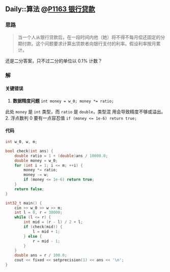 ## Daily::算法 @[P1163 银行贷款](https://www.luogu.com.cn/problem/P1163)
### 思路
> 当一个人从银行贷款后，在一段时间内他（她）将不得不每月偿还固定的分期付款。这个问题要求计算出贷款者向银行支付的利率。假设利率按月累计。

还是二分答案，只不过二分的单位以 0.1% 计数？

### 解
#### 关键错误
1. **数据精度问题**
`int money = w_0; money *= ratio;`

此处 `money` 是 `int` 类型，而 `ratio` 是 `double`，类型混
用会导致精度不够或溢出。
2. 浮点数判 0 要有一点容忍值
`if (money <= 1e-6) return true;`
#### 代码
```cpp
int w_0, w, m;

bool check(int ans) {
    double ratio = 1 + (double)ans / 10000.0;
    double money = w_0;
    for (int i = 1; i <= m; ++i) {
        money *= ratio;
        money -= w;
        if (money <= 1e-6) return true;
    }
    return false;
}

int32_t main() {
    cin >> w_0 >> w >> m;
    int l = 0, r = 30000;
    while (l <= r) {
        int mid = (r - l) / 2 + l;
        if (check(mid)) {
            l = mid + 1;
        } else {
            r = mid - 1;
        }
    }
    double ans = r / 100.0;
    cout << fixed << setprecision(1) << ans << '\n';
}
```

